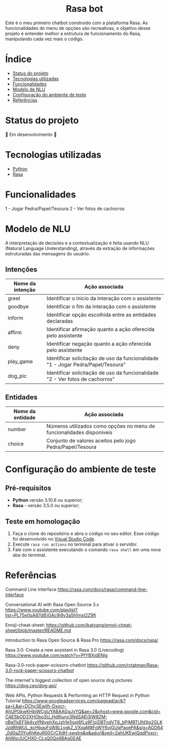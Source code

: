 
<h1 align="center"> Rasa bot</h1>

<p>Este é o meu primeiro chatbot construído com a plataforma Rasa. As funcionalidades do menu de opções são recreativas, o objetivo desse projeto é entender melhor a estrutura de funcionamento do Rasa, manipulando cada vez mais o código.</p>


# Índice

* [Status do projeto](#Status-do-projeto)
* [Tecnologias utilizadas](#Tecnologias-utilizadas)
* [Funcionalidades](#Funcionalidades)
* [Modelo de NLU](#modelo-de-nlu)
* [Configuração do ambiente de teste](#configuração-do-ambiente-de-teste)
* [Referências](#Referências)


# Status do projeto

:construction: Em desenvolvimento :construction:


# Tecnologias utilizadas

- [Python](https://www.python.org)
- [Rasa](https://rasa.com/docs/rasa/)


# Funcionalidades

1 - Jogar Pedra/Papel/Tesoura
2 - Ver fotos de cachorros


# Modelo de NLU

<p>A interpretação de decisões e a contextualização é feita usando NLU (Natural Language Understanding), através da extração de informações estruturadas das mensagens do usuário.</p>

## Intenções

<table>
  <thead>
    <th>Nome da intenção</th>
    <th>Ação associada</th>
  </thead>
  <body>
    <tr>
      <td>greet</td>
      <td>Identificar o início da interação com o assistente</td>
    </tr>
    <tr>
      <td>goodbye</td>
      <td>Identificar o fim da interação com o assistente</td>
    </tr>
    <tr>
      <td>inform</td>
      <td>Identificar opção escolhida entre as entidades declaradas</td>
    </tr>
    <tr>
      <td>affirm</td>
      <td>Identificar afirmação quanto a ação oferecida pelo assistente</td>
    </tr>
    <tr>
      <td>deny</td>
      <td>Identificar negação quanto a ação oferecida pelo assistente</td>
    </tr>
    <tr>
      <td>play_game</td>
      <td>Identificar solicitação de uso da funcionalidade "1 - Jogar Pedra/Papel/Tesoura"</td>
    </tr>
    <tr>
      <td>dog_pic</td>
      <td>Identificar solicitação de uso da funcionalidade "2 - Ver fotos de cachorros"</td>
    </tr>
  </body>
</table>

## Entidades

<table>
  <thead>
    <th>Nome da entidade</th>
    <th>Ação associada</th>
  </thead>
  <body>
    <tr>
      <td>number</td>
      <td>Números utilizados como opções no menu de funcionalidades disponíveis</td>
    </tr>
    <tr>
      <td>choice</td>
      <td>Conjunto de valores aceitos pelo jogo Pedra/Papel/Tesoura</td>
    </tr>
  </body>
</table>

# Configuração do ambiente de teste

## Pré-requisitos

- **Python** versão 3.10.6 ou superior;
- **Rasa** - versão 3.5.0 ou superior;

## Teste em homologação

1. Faça o clone do repositório e abra o código no seu editor. Esse código foi desenvolvido no [Visual Studio Code](https://code.visualstudio.com).
2. Execute `rasa run actions` no terminal para ativar o servidor.
3. Fale com o assistente executando o comando `rasa shell` em uma nova aba do terminal.


# Referências

Command Line Interface
https://rasa.com/docs/rasa/command-line-interface

Conversational AI with Rasa Open Source 3.x
https://www.youtube.com/playlist?list=PL75e0qA87dlEjGAc9j9v3a5h1mxI2Z9fi

Emoji-cheat-sheet:
https://github.com/ikatyang/emoji-cheat-sheet/blob/master/README.md

Introduction to Rasa Open Source & Rasa Pro
https://rasa.com/docs/rasa/

Rasa 3.0: Create a new assistant in Rasa 3.0 (Livecoding)
https://www.youtube.com/watch?v=PfYBXidENlg

Rasa-3.0-rock-paper-scissors-chatbot
https://github.com/rctatman/Rasa-3.0-rock-paper-scissors-chatbot

The internet's biggest collection of open source dog pictures
https://dog.ceo/dog-api/

Web APIs, Python Requests & Performing an HTTP Request in Python Tutorial
https://www.googleadservices.com/pagead/aclk?sa=L&ai=DChcSEwiIh-Dxxcr-AhUPGkwKHbiWCgUYABAAGgJvYQ&ae=2&ohost=www.google.com&cid=CAESbOD2XHObo3U_Hd9juno3NdSAEj3IW82M-nBa11xEFSk4vzIfNlvphXpJzh1e1ispl6fLs9FIzjDBTndVT8_bPjMBTUfdXp2GLKJzdRhWUL_kcHbquFsW8LLygkZ_VXqaM8FoWY6vjGUqPaoePA&sig=AOD64_0d0aZ0Yu6hKeuR00CrCXdH-swshg&q&adurl&ved=2ahUKEwiQqdPxxcr-AhWsrJUCHX0-CLsQ0Qx6BAgGEAE